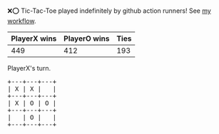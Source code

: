 :x::o: Tic-Tac-Toe played indefinitely by github action runners! See [my workflow](.github/workflows/play.yaml).

|PlayerX wins|PlayerO wins|Ties|
|-|-|-|
|449|412|193|

PlayerX's turn.

<pre>
+---+---+---+
| X | X |   |
+---+---+---+
| X | O | O |
+---+---+---+
|   | O |   |
+---+---+---+
</pre>